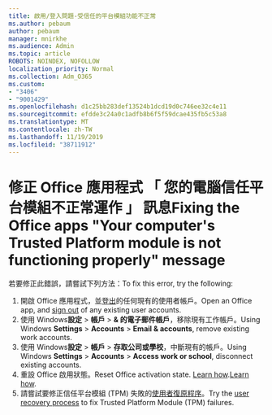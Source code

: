 ```yaml
---
title: 啟用/登入問題-受信任的平台模組功能不正常
ms.author: pebaum
author: pebaum
manager: mnirkhe
ms.audience: Admin
ms.topic: article
ROBOTS: NOINDEX, NOFOLLOW
localization_priority: Normal
ms.collection: Adm_O365
ms.custom:
- "3406"
- "9001429"
ms.openlocfilehash: d1c25bb283def13524b1dcd19d0c746ee32c4e11
ms.sourcegitcommit: efdde3c24a0c1adfb8b6f5f59dcae435fb5c53a8
ms.translationtype: MT
ms.contentlocale: zh-TW
ms.lasthandoff: 11/19/2019
ms.locfileid: "38711912"
---
```

# <a name="fixing-the-office-apps-your-computers-trusted-platform-module-is-not-functioning-properly-message"></a><span data-ttu-id="bb6a4-102">修正 Office 應用程式 「 您的電腦信任平台模組不正常運作 」 訊息</span><span class="sxs-lookup"><span data-stu-id="bb6a4-102">Fixing the Office apps "Your computer's Trusted Platform module is not functioning properly" message</span></span>

<span data-ttu-id="bb6a4-103">若要修正此錯誤，請嘗試下列方法：</span><span class="sxs-lookup"><span data-stu-id="bb6a4-103">To fix this error, try the following:</span></span>

1. <span data-ttu-id="bb6a4-104">開啟 Office 應用程式，並[登出](https://support.office.com/article/5a20dc11-47e9-4b6f-945d-478cb6d92071)的任何現有的使用者帳戶。</span><span class="sxs-lookup"><span data-stu-id="bb6a4-104">Open an Office app, and [sign out](https://support.office.com/article/5a20dc11-47e9-4b6f-945d-478cb6d92071) of any existing user accounts.</span></span>   
2. <span data-ttu-id="bb6a4-105">使用 Windows**設定** > **帳戶** > **& 的電子郵件帳戶**，移除現有工作帳戶。</span><span class="sxs-lookup"><span data-stu-id="bb6a4-105">Using Windows **Settings** > **Accounts** > **Email & accounts**, remove existing work accounts.</span></span> 
3. <span data-ttu-id="bb6a4-106">使用 Windows**設定** > **帳戶** > **存取公司或學校**，中斷現有的帳戶。</span><span class="sxs-lookup"><span data-stu-id="bb6a4-106">Using Windows **Settings** > **Accounts** > **Access work or school**, disconnect existing accounts.</span></span> 
4. <span data-ttu-id="bb6a4-107">重設 Office 啟用狀態。</span><span class="sxs-lookup"><span data-stu-id="bb6a4-107">Reset Office activation state.</span></span> <span data-ttu-id="bb6a4-108">[Learn how](https://docs.microsoft.com/office365/troubleshoot/activation/reset-office-365-proplus-activation-state
).</span><span class="sxs-lookup"><span data-stu-id="bb6a4-108">[Learn how](https://docs.microsoft.com/office365/troubleshoot/activation/reset-office-365-proplus-activation-state
).</span></span>
5. <span data-ttu-id="bb6a4-109">請嘗試要修正信任平台模組 (TPM) 失敗的[使用者復原程序](https://docs.microsoft.com/office365/troubleshoot/administration/connection-issue-when-sign-in-office-2016#symptom-2)。</span><span class="sxs-lookup"><span data-stu-id="bb6a4-109">Try the [user recovery process](https://docs.microsoft.com/office365/troubleshoot/administration/connection-issue-when-sign-in-office-2016#symptom-2) to fix Trusted Platform Module (TPM) failures.</span></span>